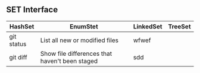 
## SET Interface

| HashSet    | EnumStet                                       | LinkedSet | TreeSet |
|------------|------------------------------------------------|-----------|---------|
| git status | List all new or modified files                 | wfwef     |         |
| git diff   | Show file differences that haven't been staged | sdd       |         |